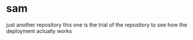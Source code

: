 # sam
just another repository
this one is the trial of the repository to see how the deployment actually works
